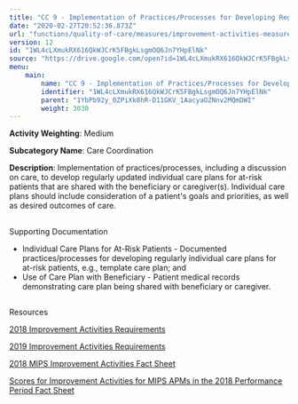 ```yaml
---
title: "CC 9 - Implementation of Practices/Processes for Developing Regular Individual Care Plans"
date: "2020-02-27T20:52:36.873Z"
url: "functions/quality-of-care/measures/improvement-activities-measures/2018-improvement-activities/cc-9-implementation-of-practices-processes-for-developing-regular-individual-care-plans.html"
version: 12
id: "1WL4cLXmukRX616QkWJCrK5FBgkLsgmOQ6Jn7YHpElNk"
source: "https://drive.google.com/open?id=1WL4cLXmukRX616QkWJCrK5FBgkLsgmOQ6Jn7YHpElNk"
menu:
    main:
        name: "CC 9 - Implementation of Practices/Processes for Developing Regular Individual Care Plans"
        identifier: "1WL4cLXmukRX616QkWJCrK5FBgkLsgmOQ6Jn7YHpElNk"
        parent: "1YbPb92y_0ZPiXk8hR-D11GKV_1AacyaOZNnv2MQmDWI"
        weight: 3030
---
```









**Activity Weighting**: Medium

**Subcategory Name**: Care Coordination

**Description**: Implementation of practices/processes, including a discussion on care, to develop regularly updated individual care plans for at-risk patients that are shared with the beneficiary or caregiver(s). Individual care plans should include consideration of a patient's goals and priorities, as well as desired outcomes of care.







## 

Supporting Documentation

* Individual Care Plans for At-Risk Patients - Documented practices/processes for developing regularly individual care plans for at-risk patients, e.g., template care plan; and 
* Use of Care Plan with Beneficiary - Patient medical records demonstrating care plan being shared with beneficiary or caregiver.







## 

Resources

[2018 Improvement Activities Requirements](https://qpp.cms.gov/mips/improvement-activities?py=2018)

[2019 Improvement Activities Requirements](https://qpp.cms.gov/mips/improvement-activities?py=2019)

[2018 MIPS Improvement Activities Fact Sheet](https://qpp.cms.gov/resource/2018%20MIPS%20Improvement%20Activities%20Fact%20Sheet)

[Scores for Improvement Activities for MIPS APMs in the 2018 Performance Period Fact Sheet](https://qpp.cms.gov/resource/2018%20MIPS%20APMs%20improvement%20Activities%20scores%20fact%20sheet)

